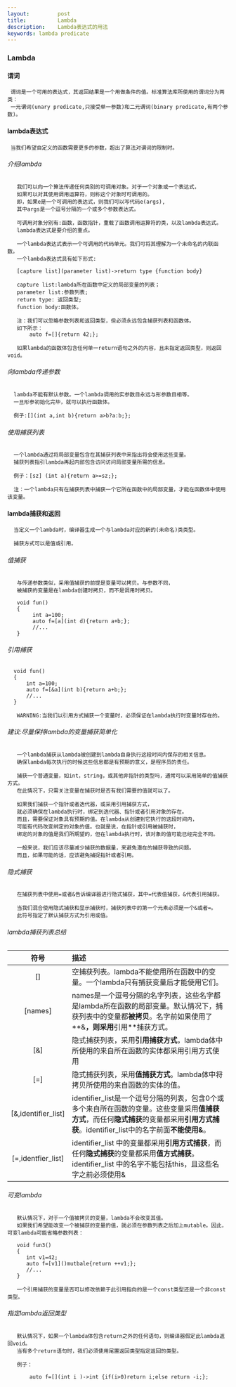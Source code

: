 ```yaml
---
layout:         post
title:          Lambda
description:    Lambda表达式的用法
keywords: lambda predicate 
---
```


### Lambda
     
#### 谓词

     谓词是一个可用的表达式，其返回结果是一个用做条件的值。标准算法库所使用的谓词分为两类：
	 一元谓词(unary predicate,只接受单一参数)和二元谓词(binary predicate,有两个参数)。
   
#### lambda表达式
   
     当我们希望自定义的函数需要更多的参数，超出了算法对谓词的限制时。

###### 介绍lambda
       
       我们可以向一个算法传递任何类别的可调用对象。对于一个对象或一个表达式，
	   如果可以对其使用调用运算符，则称这个对象时可调用的。
	   即，如果e是一个可调用的表达式，则我们可以写代码e(args),
	   其中args是一个逗号分隔的一个或多个参数表达式。

       可调用对象分别有:函数，函数指针，重载了函数调用运算符的类，以及lambda表达式。
	   lambda表达式是要介绍的重点。
       
       一个lambda表达式表示一个可调用的代码单元。我们可将其理解为一个未命名的内联函数。
	   一个lambda表达式具有如下形式:
       
       [capture list](parameter list)->return type {function body}
       
       capture list:lambda所在函数中定义的局部变量的列表；
       parameter list:参数列表;
       return type: 返回类型;
       function body:函数体。
       
       注：我们可以忽略参数列表和返回类型，但必须永远包含捕获列表和函数体。
	   如下所示：
           auto f=[]{return 42;};
       
       如果lambda的函数体包含任何单一return语句之外的内容，且未指定返回类型，则返回void。
       
###### 向lambda传递参数
      
      lambda不能有默认参数。一个lambda调用的实参数目永远与形参数目相等。
	  一旦形参初始化完毕，就可以执行函数体。

      例子:[](int a,int b){return a>b?a:b;};
      
###### 使用捕获列表
      
      一个lambda通过将局部变量包含在其捕获列表中来指出将会使用这些变量。
	  捕获列表指引lambda再起内部包含访问访问局部变量所需的信息。

      例子：[sz] (int a){return a>=sz;};
      
      注：一个lambda只有在捕获列表中捕获一个它所在函数中的局部变量，才能在函数体中使用该变量。
     
####  lambda捕获和返回
    
      当定义一个lambda时，编译器生成一个与lambda对应的新的(未命名)类类型。

      捕获方式可以是值或引用。
      
###### 值捕获

       与传递参数类似，采用值捕获的前提是变量可以拷贝。与参数不同，
	   被捕获的变量是在lambda创建时拷贝，而不是调用时拷贝。

       void fun()
       {
            int a=100;
            auto f=[a](int d){return a+b;};
            //...
       }
       
###### 引用捕获
   
      void fun()
      {
          int a=100;
          auto f=[&a](int b){return a+b;};
          //...
      }
      
       WARNING:当我们以引用方式捕获一个变量时，必须保证在lambda执行时变量时存在的。
   
###### 建议:尽量保持lambda的变量捕获简单化

    
       一个lambda捕获从lambda被创建到lambda自身执行这段时间内保存的相关信息。
	   确保lambda每次执行的时候这些信息都是有预期的意义，是程序员的责任。
      
       捕获一个普通变量，如int，string，或其他非指针的类型吗，通常可以采用简单的值捕获方式。
	   在此情况下，只需关注变量在捕获时是否有我们需要的值就可以了。
     
       如果我们捕获一个指针或者迭代器，或采用引用捕获方式，
	   就必须确保在lambda执行时，绑定到迭代器、指针或者引用对象的存在。
	   而且，需要保证对象具有预期的值。在lambda从创建到它执行的这段时间内，
	   可能有代码改变绑定的对象的值。也就是说，在指针或引用被捕获时，
	   绑定的对象的值是我们所期望的，但在lambda执行时，该对象的值可能已经完全不同。
     
       一般来说，我们应该尽量减少捕获的数据量，来避免潜在的捕获导致的问题。
	   而且，如果可能的话，应该避免捕捉指针或者引用。
     
     
###### 隐式捕获
       
       在捕获列表中使用=或者&告诉编译器进行隐式捕获，其中=代表值捕获，&代表引用捕获。
       
       当我们混合使用隐式捕获和显示捕获时，捕获列表中的第一个元素必须是一个&或者=。
	   此符号指定了默认捕获方式为引用或值。
 

###### lambda捕获列表总结

| 符号 | 描述 |
|:----:|:-----|
|[]|空捕获列表。lambda不能使用所在函数中的变量。一个lambda只有捕获变量后才能使用它们。|
|[names]|names是一个逗号分隔的名字列表，这些名字都是lambda所在函数的局部变量。默认情况下，捕获列表中的变量都**被拷贝**。名字前如果使用了**&**，则采用**引用**捕获方式。|
|[&]|隐式捕获列表，采用**引用捕获方式**，lambda体中所使用的来自所在函数的实体都采用引用方式使用|
|[=]|隐式捕获列表，采用**值捕获方式**。lambda体中将拷贝所使用的来自函数的实体的值。|
|[&,identifier_list]|identifier_list是一个逗号分隔的列表，包含0个或多个来自所在函数的变量。这些变量采用**值捕获方式**，而任何**隐式捕获**的变量都采用**引用方式捕获**。identifier_list中的名字前面**不能使用&**。|
|[=,identfier_list]|identifier_list 中的变量都采用**引用方式捕获**，而任何**隐式捕获**的变量都采用**值方式捕获**。identifier_list 中的名字不能包括this，且这些名字之前必须使用&|

###### 可变lambda

       默认情况下，对于一个值被拷贝的变量，lambda不会改变其值。
	   如果我们希望能改变一个被捕获的变量的值，就必须在参数列表之后加上mutable。因此，可变lambda可能省略参数列表：
       
       void fun3()
       {
          int v1=42;
          auto f=[v1]()mutbale{return ++v1;};
          //...
       }
       
       一个引用捕获的变量是否可以修改依赖于此引用指向的是一个const类型还是一个非const类型。
       
###### 指定lambda返回类型
       
       默认情况下，如果一个lambda体包含return之外的任何语句，则编译器假定此lambda返回void。
       当有多个return语句时，我们必须使用尾置返回类型指定返回的类型。
       
       例子：
           
           auto f=[](int i )->int {if(i>0)return i;else return -i;};
       
      